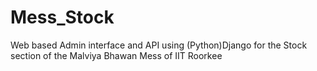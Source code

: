 Mess_Stock
==========

Web based Admin interface and API using (Python)Django  for the Stock section of the Malviya Bhawan  Mess of IIT Roorkee
